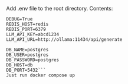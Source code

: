 Add .env file to the root directory. Contents:
```SECRET_KEY=super_secret_key
DEBUG=True
REDIS_HOST=redis
REDIS_PORT=6379
LLM_API_KEY=abcd1234
LLM_API_URL=http://ollama:11434/api/generate

DB_NAME=postgres
DB_USER=postgres
DB_PASSWORD=postgres
DB_HOST=db
DB_PORT=5432```
Just run docker compose up
